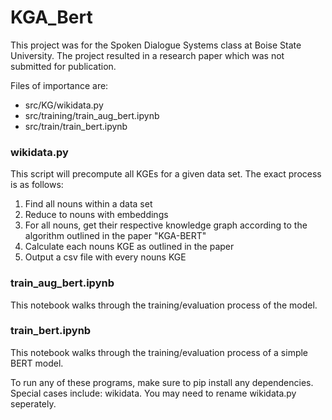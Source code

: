 # KGA_Bert
This project was for the Spoken Dialogue Systems class at Boise State University.
The project resulted in a research paper which was not submitted for publication.

Files of importance are:
  - src/KG/wikidata.py
  - src/training/train_aug_bert.ipynb
  - src/train/train_bert.ipynb

### wikidata.py
This script will precompute all KGEs for a given data set.
The exact process is as follows:
  1. Find all nouns within a data set
  2. Reduce to nouns with embeddings
  3. For all nouns, get their respective knowledge graph according to the algorithm outlined in the paper "KGA-BERT"
  4. Calculate each nouns KGE as outlined in the paper
  5. Output a csv file with every nouns KGE

### train_aug_bert.ipynb
This notebook walks through the training/evaluation process of the model.

### train_bert.ipynb
This notebook walks through the training/evaluation process of a simple BERT model.

To run any of these programs, make sure to pip install any dependencies. Special cases include: wikidata. You may need to rename wikidata.py seperately.

